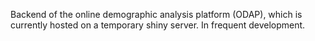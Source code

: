 Backend of the online demographic analysis platform (ODAP),
which is currently hosted on a temporary shiny server. In frequent development.
